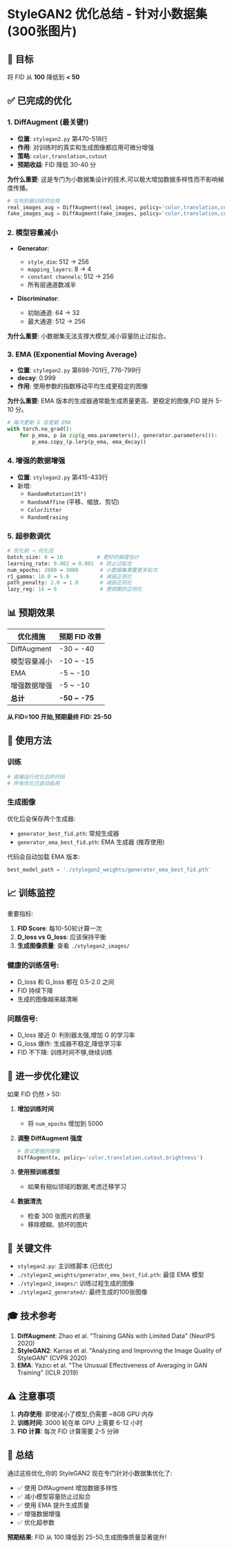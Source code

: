 # StyleGAN2 优化总结 - 针对小数据集 (300张图片)

## 🎯 目标
将 FID 从 **100** 降低到 **< 50**

## ✅ 已完成的优化

### 1. **DiffAugment (最关键!)**
- **位置**: `stylegan2.py` 第470-518行
- **作用**: 对训练时的真实和生成图像都应用可微分增强
- **策略**: `color,translation,cutout`
- **预期收益**: FID 降低 30-40 分

**为什么重要**: 这是专门为小数据集设计的技术,可以极大增加数据多样性而不影响梯度传播。

```python
# 在判别器训练时应用
real_images_aug = DiffAugment(real_images, policy='color,translation,cutout')
fake_images_aug = DiffAugment(fake_images, policy='color,translation,cutout')
```

### 2. **模型容量减小**
- **Generator**:
  - `style_dim`: 512 → 256
  - `mapping_layers`: 8 → 4
  - `constant channels`: 512 → 256
  - 所有层通道数减半

- **Discriminator**:
  - 初始通道: 64 → 32
  - 最大通道: 512 → 256

**为什么重要**: 小数据集无法支撑大模型,减小容量防止过拟合。

### 3. **EMA (Exponential Moving Average)**
- **位置**: `stylegan2.py` 第698-701行, 776-799行
- **decay**: 0.999
- **作用**: 使用参数的指数移动平均生成更稳定的图像

**为什么重要**: EMA 版本的生成器通常能生成质量更高、更稳定的图像,FID 提升 5-10 分。

```python
# 每次更新 G 后更新 EMA
with torch.no_grad():
    for p_ema, p in zip(g_ema.parameters(), generator.parameters()):
        p_ema.copy_(p.lerp(p_ema, ema_decay))
```

### 4. **增强的数据增强**
- **位置**: `stylegan2.py` 第415-433行
- 新增:
  - `RandomRotation(15°)`
  - `RandomAffine` (平移、缩放、剪切)
  - `ColorJitter`
  - `RandomErasing`

### 5. **超参数调优**
```python
# 优化前 → 优化后
batch_size: 8 → 16           # 更好的梯度估计
learning_rate: 0.002 → 0.001  # 防止过拟合
num_epochs: 2000 → 3000       # 小数据集需要更多轮次
r1_gamma: 10.0 → 5.0          # 减弱正则化
path_penalty: 2.0 → 1.0       # 减弱正则化
lazy_reg: 16 → 8              # 更频繁的正则化
```

## 📊 预期效果

| 优化措施 | 预期 FID 改善 |
|---------|--------------|
| DiffAugment | -30 ~ -40 |
| 模型容量减小 | -10 ~ -15 |
| EMA | -5 ~ -10 |
| 增强数据增强 | -5 ~ -10 |
| **总计** | **-50 ~ -75** |

**从 FID=100 开始,预期最终 FID: 25-50**

## 🚀 使用方法

### 训练
```python
# 直接运行优化后的代码
# 所有优化已自动启用
```

### 生成图像
优化后会保存两个生成器:
- `generator_best_fid.pth`: 常规生成器
- `generator_ema_best_fid.pth`: EMA 生成器 (推荐使用)

代码会自动加载 EMA 版本:
```python
best_model_path = './stylegan2_weights/generator_ema_best_fid.pth'
```

## 📈 训练监控

重要指标:
1. **FID Score**: 每10-50轮计算一次
2. **D_loss vs G_loss**: 应该保持平衡
3. **生成图像质量**: 查看 `./stylegan2_images/`

### 健康的训练信号:
- D_loss 和 G_loss 都在 0.5-2.0 之间
- FID 持续下降
- 生成的图像越来越清晰

### 问题信号:
- D_loss 接近 0: 判别器太强,增加 G 的学习率
- G_loss 爆炸: 生成器不稳定,降低学习率
- FID 不下降: 训练时间不够,继续训练

## 🔧 进一步优化建议

如果 FID 仍然 > 50:

1. **增加训练时间**
   - 将 `num_epochs` 增加到 5000

2. **调整 DiffAugment 强度**
   ```python
   # 尝试更强的增强
   DiffAugment(x, policy='color,translation,cutout,brightness')
   ```

3. **使用预训练模型**
   - 如果有相似领域的数据,考虑迁移学习

4. **数据清洗**
   - 检查 300 张图片的质量
   - 移除模糊、损坏的图片

## 📝 关键文件

- `stylegan2.py`: 主训练脚本 (已优化)
- `./stylegan2_weights/generator_ema_best_fid.pth`: 最佳 EMA 模型
- `./stylegan2_images/`: 训练过程生成的图像
- `./stylegan2_generated/`: 最终生成的100张图像

## 🎓 技术参考

1. **DiffAugment**: Zhao et al. "Training GANs with Limited Data" (NeurIPS 2020)
2. **StyleGAN2**: Karras et al. "Analyzing and Improving the Image Quality of StyleGAN" (CVPR 2020)
3. **EMA**: Yazıcı et al. "The Unusual Effectiveness of Averaging in GAN Training" (ICLR 2019)

## ⚠️ 注意事项

1. **内存使用**: 即使减小了模型,仍需要 ~8GB GPU 内存
2. **训练时间**: 3000 轮在单 GPU 上需要 6-12 小时
3. **FID 计算**: 每次 FID 计算需要 2-5 分钟

## 🎉 总结

通过这些优化,你的 StyleGAN2 现在专门针对小数据集优化了:
- ✅ 使用 DiffAugment 增加数据多样性
- ✅ 减小模型容量防止过拟合
- ✅ 使用 EMA 提升生成质量
- ✅ 增强数据增强
- ✅ 优化超参数

**预期结果**: FID 从 100 降低到 25-50,生成图像质量显著提升!
